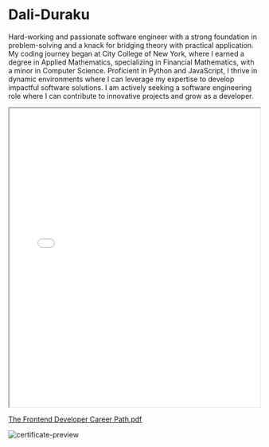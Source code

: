 # Dali-Duraku

Hard-working and passionate software engineer with a strong foundation in problem-solving and a knack for bridging theory with practical application. My coding journey began at City College of New York, where I earned a degree in Applied Mathematics, specializing in Financial Mathematics, with a minor in Computer Science. Proficient in Python and JavaScript, I thrive in dynamic environments where I can leverage my expertise to develop impactful software solutions. I am actively seeking a software engineering role where I can contribute to innovative projects and grow as a developer.


<iframe src="[path/to/your.pdf](https://github.com/user-attachments/files/19002451/The.Frontend.Developer.Career.Path.pdf)" width="100%" height="600px"></iframe>

[The Frontend Developer Career Path.pdf](https://github.com/user-attachments/files/19002451/The.Frontend.Developer.Career.Path.pdf)


![certificate-preview](https://github.com/user-attachments/assets/92304908-4854-4ab7-8626-7fbcbf90e5be)

